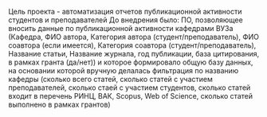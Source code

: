 Цель проекта - автоматизация отчетов публикационной активности студентов и преподавателей
До внедрения было: ПО, позволяющее вносить данные по публикационной активности кафедрами ВУЗа (Кафедра, ФИО автора, Категория автора (студент/преподаватель), ФИО соавтора (если имеется), Категория соавтора (студент/преподаватель), Название статьи, Название журнала, год публикации, база цитирования, в рамках гранта (да/нет)) и которое формировало общую базу данных, на основании которой вручную делалась фильтрация по названию кафедры (сколько всего статей, сколько статей с участием преподавателей, сколько стаей с участием студентов, сколько статей входит в перечень РИНЦ, ВАК, Scopus, Web of Science, сколько статей выполнено в рамках грантов)
